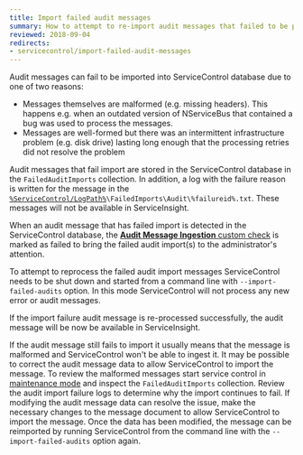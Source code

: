 ```yaml
---
title: Import failed audit messages
summary: How to attempt to re-import audit messages that failed to be processed
reviewed: 2018-09-04
redirects:
- servicecontrol/import-failed-audit-messages
---
```


Audit messages can fail to be imported into ServiceControl database due to one of two reasons:
 * Messages themselves are malformed (e.g. missing headers). This happens e.g. when an outdated version of NServiceBus that contained a bug was used to process the messages.
 * Messages are well-formed but there was an intermittent infrastructure problem (e.g. disk drive) lasting long enough that the processing retries did not resolve the problem

Audit messages that fail import are stored in the ServiceControl database in the `FailedAuditImports` collection. In addition, a log with the failure reason is written for the message in the [`%ServiceControl/LogPath%`](/servicecontrol/creating-config-file.md#host-settings-servicecontrollogpath)`\FailedImports\Audit\%failureid%.txt`. These messages will not be available in ServiceInsight.

When an audit message that has failed import is detected in the ServiceControl database, the [**Audit Message Ingestion** custom check](servicecontrol/servicecontrol-instances/#self-monitoring-via-custom-checks-failed-imports) is marked as failed to bring the failed audit import(s) to the administrator's attention.

To attempt to reprocess the failed audit import messages ServiceControl needs to be shut down and started from a command line with `--import-failed-audits` option. In this mode ServiceControl will not process any new error or audit messages.

If the import failure audit message is re-processed successfully, the audit message will be now be available in ServiceInsight. 

If the audit message still fails to import it usually means that the message is malformed and ServiceControl won't be able to ingest it. It may be possible to correct the audit message data to allow ServiceControl to import the message. To review the malformed messages start service control in [maintenance mode](/servicecontrol/use-ravendb-studio.md) and inspect the `FailedAuditImports` collection. Review the audit import failure logs to determine why the import continues to fail. If modifying the audit message data can resolve the issue, make the necessary changes to the message document to allow ServiceControl to import the message. Once the data has been modified, the message can be reimported by running ServiceControl from the command line with the `--import-failed-audits` option again.
